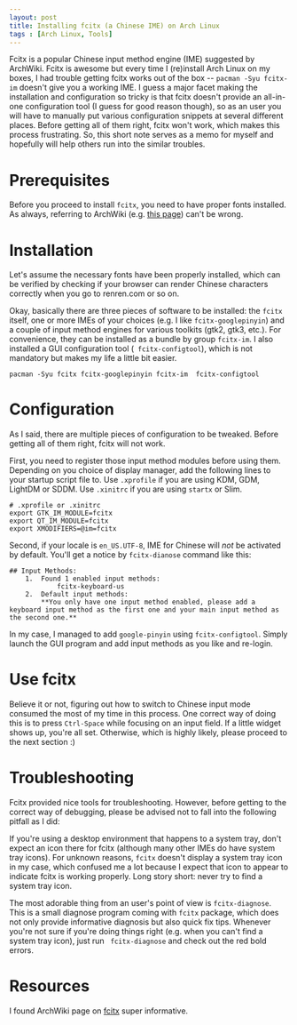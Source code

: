 ```yaml
---
layout: post
title: Installing fcitx (a Chinese IME) on Arch Linux
tags : [Arch Linux, Tools]
---
```


Fcitx is a popular Chinese input method engine (IME) suggested by ArchWiki.
Fcitx is awesome but every time I (re)install Arch Linux on my boxes, I had
trouble getting fcitx works out of the box -- `pacman -Syu fcitx-im` doesn't
give you a working IME. I guess a major facet making the installation and
configuration so tricky is that fcitx doesn't provide an all-in-one configuration
tool (I guess for good reason though), so as an user you will have to manually
put various configuration snippets at several different places. Before getting
all of them right, fcitx won't work, which makes this process frustrating.
So, this short note serves as a memo for myself and hopefully will help others 
run into the similar troubles. 

# Prerequisites

Before you proceed to install `fcitx`, you need to have proper fonts installed.
As always, referring to ArchWiki (e.g. [this page][1]) can't be wrong.

# Installation

Let's assume the necessary fonts have been properly installed, which can be
verified by checking if your browser can render Chinese characters correctly
when you go to renren.com or so on. 

Okay, basically there are three pieces of software to be installed: the `fcitx`
itself, one or more IMEs of your choices (e.g. I like `fcitx-googlepinyin`)
and a couple of input method engines for various toolkits (gtk2, gtk3, etc.).
For convenience, they can be installed as a bundle by  group `fcitx-im`. I also
installed a GUI configuration tool (` fcitx-configtool`), which is not mandatory
but makes my life a little bit easier.

```shell
pacman -Syu fcitx fcitx-googlepinyin fcitx-im  fcitx-configtool
```

# Configuration

As I said, there are multiple pieces of configuration to be tweaked. Before
getting all of them right, fcitx will not work.

First, you need to register
those input method modules before using them. Depending on you choice of
display 
manager, add the following lines to your startup script file to. Use `.xprofile` if
you are using KDM, GDM, LightDM or SDDM. Use `.xinitrc` if you are using `startx`
or Slim.
 
 ```shell
# .xprofile or .xinitrc
export GTK_IM_MODULE=fcitx
export QT_IM_MODULE=fcitx
export XMODIFIERS=@im=fcitx
 ```
 
Second, if your locale is `en_US.UTF-8`, IME for Chinese will *not* be activated
by default. You'll get a notice by `fcitx-dianose` command like this:

```
## Input Methods:
	1.  Found 1 enabled input methods:
			fcitx-keyboard-us
	2.  Default input methods:
		**You only have one input method enabled, please add a keyboard input method as the first one and your main input method as the second one.**
```

In my case, I managed to add `google-pinyin` using `fcitx-configtool`. Simply
launch the GUI program and add input methods as you like and re-login.
 
# Use fcitx
 
Believe it or not, figuring out how to switch to Chinese input mode
consumed the most of my time in this process. One correct way of doing 
this is to press `Ctrl-Space` while focusing on an input field.
If a little widget shows up, you're all set. Otherwise, which is highly
likely, please proceed to the next section :)

# Troubleshooting

Fcitx provided nice tools for troubleshooting. However, before getting to the
correct way of debugging, please be advised not to fall into the following
pitfall as I did:

If you're using a desktop environment that happens to a system tray, don't
expect an icon there for fcitx (although many other IMEs do have system tray
icons). For unknown reasons, `fcitx` doesn't display a system tray icon in my
case, which confused me a lot because I expect that icon to appear to indicate
fcitx is working properly. Long story short: never try to find a system tray
icon.

The most adorable thing from an user's point of view is `fcitx-diagnose`. This
is a small diagnose program coming with `fcitx` package, which does not only
provide informative diagnosis but also quick fix tips. Whenever you're not sure
if you're doing things right (e.g. when you can't find a system tray icon),
just run ` fcitx-diagnose` and check out the red bold errors.

# Resources

I found ArchWiki page on [fcitx][2] super informative.


[1]:https://wiki.archlinux.org/index.php/Fonts#Chinese.2C_Japanese.2C_Korean.2C_Vietnamese
[2]:https://wiki.archlinux.org/index.php/Fcitx


